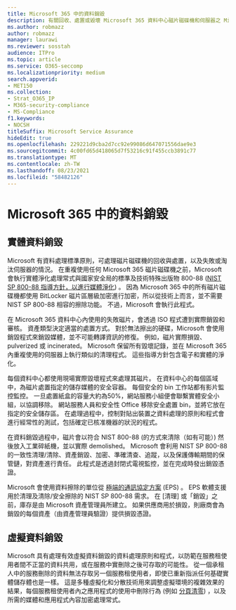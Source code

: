 ```yaml
---
title: Microsoft 365 中的資料銷毀
description: 有關回收、處置或毀壞 Microsoft 365 資料中心磁片磁碟機和伺服器之 Microsoft 原則的概述。
ms.author: robmazz
author: robmazz
manager: laurawi
ms.reviewer: sosstah
audience: ITPro
ms.topic: article
ms.service: O365-seccomp
ms.localizationpriority: medium
search.appverid:
- MET150
ms.collection:
- Strat_O365_IP
- M365-security-compliance
- MS-Compliance
f1.keywords:
- NOCSH
titleSuffix: Microsoft Service Assurance
hideEdit: true
ms.openlocfilehash: 229221d9cba2d7cc92e99086d647071556dae9e3
ms.sourcegitcommit: 4c00fd65d418065d7f53216c91f455ccb3891c77
ms.translationtype: MT
ms.contentlocale: zh-TW
ms.lasthandoff: 08/23/2021
ms.locfileid: "58482126"
---
```

# <a name="data-destruction-in-microsoft-365"></a>Microsoft 365 中的資料銷毀

## <a name="physical-data-destruction"></a>實體資料銷毀

Microsoft 有資料處理標準原則，可處理磁片磁碟機的回收與處置，以及失敗或淘汰伺服器的情況。 在重複使用任何 Microsoft 365 磁片磁碟機之前，Microsoft 會執行實體淨化處理常式與國家安全局的標準及技術特殊出版物 800-88 ([NIST SP 800-88 指導方針，以進行媒體淨化](https://nvlpubs.nist.gov/nistpubs/SpecialPublications/NIST.SP.800-88r1.pdf)) 。 因為 Microsoft 365 中的所有磁片磁碟機都使用 BitLocker 磁片區層級加密進行加密，所以從技術上而言，並不需要 NIST SP 800-88 相容的擦除功能。 不過，Microsoft 會執行此程式。

在 Microsoft 365 資料中心內使用的失敗磁片，會透過 ISO 程式遭到實際銷毀和審核。 資產類型決定適當的處置方式。 對於無法擦出的硬碟，Microsoft 會使用銷毀程式來銷毀媒體，並不可能轉譯資訊的修復。 例如，磁片實際損毀、pulverized 或 incinerated。 Microsoft 保留所有毀壞記錄，並在 Microsoft 365 內重複使用的伺服器上執行類似的清理程式。 這些指導方針包含電子和實體的淨化。

每個資料中心都使用現場實際毀壞程式來處理其磁片。 在資料中心的每個區域中，為磁片處置指定的儲存媒體的安全容器。 每個安全的 bin 工作站都有影片監控監控。 一旦處置紙盒的容量大約為50%，網站服務小組便會聯繫實體安全小組，以協調移除。 網站服務人員和安全性 Office 移除安全處置 bin，並將它放在指定的安全儲存區。 在處理過程中，控制對貼出裝置之資料處理的原則和程式會進行經常性的測試，包括確定已核准機器的狀況的程式。

在資料銷毀過程中，磁片會以符合 NIST 800-88 (的方式來清除（如有可能）) 然後放入工業碎紙機，並以實際 demolished。 Microsoft 會利用 NIST SP 800-88 的一致性清理/清除、資產銷毀、加密、準確清查、追蹤，以及保護傳輸期間的保管鏈，對資產進行責任。 此程式是透過封閉式電視監控，並在完成時發出銷毀憑證。

Microsoft 會使用資料擦除的單位從 [極端的通訊協定方案](https://www.enterprisedataerasure.com/) (EPS) 。 EPS 軟體支援用於清理及清除/安全擦除的 NIST SP 800-88 需求。 在 [清理] 或「銷毀」之前，庫存是由 Microsoft 資產管理員所建立。 如果供應商用於損毀，則廠商會為銷毀的每個資產（由資產管理員驗證）提供損毀憑證。

## <a name="virtual-data-destruction"></a>虛擬資料銷毀

Microsoft 具有處理有效虛擬資料銷毀的資料處理原則和程式，以防範在服務租使用者間不正當的資料共用，或在服務中實刪除之後可存取的可能性。 從一個承租人中的服務刪除的資料無法存取另一個服務租使用者，即使已重新指派任何基礎實體儲存體也是一樣。 這是多種虛擬化和分散技術用來調整虛擬環境的複雜效果的結果，每個服務租使用者內之應用程式的使用中刪除行為 (例如 [分頁清零](/office365/securitycompliance/office-365-exchange-online-data-deletion#page-zeroing)) ，以及所需的媒體和應用程式內容加密處理常式。